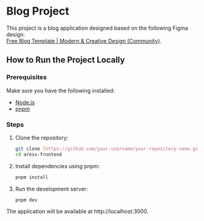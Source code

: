 # Blog Project

This project is a blog application designed based on the following Figma design:  
[Free Blog Template | Modern & Creative Design (Community)](https://www.figma.com/design/Dvnx0cfILqc9qmUF38HOxW/Free-Blog-Template--%7C-Modern-%26-Creative-design-(Community)?node-id=2101-19307&node-type=frame&t=ckPLcVCuogRVtmZx-0).

## How to Run the Project Locally

### Prerequisites

Make sure you have the following installed:

- [Node.js](https://nodejs.org/)
- [pnpm](https://pnpm.io/)

### Steps

1. Clone the repository:

    ```bash
   git clone [https://github.com/your-username/your-repository-name.git](https://github.com/soheilhasanjani/aress-frontend.git)
   cd aress-frontend
   ```

2. Install dependencies using pnpm:

    ```bash
    pnpm install
    ```

3. Run the development server:

    ```bash
    pnpm dev
    ```

The application will be available at http://localhost:3000.
